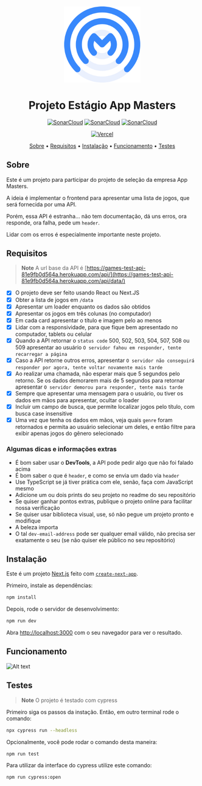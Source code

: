 <h3 align="center"><img src="public/favicon.png" width=200 height=200></h3>

<h1 align="center">Projeto Estágio App Masters</h1>

<p align="center">
  <a href="https://sonarcloud.io/summary/new_code?id=RydelMorgan_projeto-estagio-appmasters"><img src="https://sonarcloud.io/api/project_badges/measure?project=RydelMorgan_projeto-estagio-appmasters&metric=coverage" alt="SonarCloud"></a>
  <a href="https://sonarcloud.io/summary/new_code?id=RydelMorgan_projeto-estagio-appmasters"><img src="https://sonarcloud.io/api/project_badges/measure?project=RydelMorgan_projeto-estagio-appmasters&metric=code_smells" alt="SonarCloud"></a>
  <a href="https://sonarcloud.io/summary/new_code?id=RydelMorgan_projeto-estagio-appmasters"><img src="https://sonarcloud.io/api/project_badges/measure?project=RydelMorgan_projeto-estagio-appmasters&metric=bugs" alt="SonarCloud"></a>
</p>

<p align="center">
<a href="https://projeto-estagio-appmasters-rydelmorgan.vercel.app"><img src="https://vercelbadge.vercel.app/api/RydelMorgan/projeto-estagio-appmasters" alt="Vercel"></a>
</p>


<p align="center">
  <a href="#sobre">Sobre</a> •
  <a href="#requisitos">Requisitos</a> •
  <a href="#instalação">Instalação</a> •
  <a href="#funcionamento">Funcionamento</a> •
  <a href="#testes">Testes</a>
</p>

## Sobre

Este é um projeto para participar do projeto de seleção da empresa App Masters.

A ideia é implementar o frontend para apresentar uma lista de jogos, que será fornecida por uma API. 

Porém, essa API é estranha… não tem documentação, dá uns erros, ora responde, ora falha, pede um `header`.

Lidar com os erros é especialmente importante neste projeto.

## Requisitos

> **Note**
> A url base da API é [https://games-test-api-81e9fb0d564a.herokuapp.com/api/](https://games-test-api-81e9fb0d564a.herokuapp.com/api/data/)

- [x] O projeto deve ser feito usando React ou Next.JS
- [x] Obter a lista de jogos em `/data`
- [x] Apresentar um loader enquanto os dados são obtidos
- [x] Apresentar os jogos em três colunas (no computador)
- [x] Em cada card apresentar o título e imagem pelo ao menos
- [x] Lidar com a responsividade, para que fique bem apresentado no computador, tablets ou celular
- [x] Quando a API retornar o `status code` 500, 502, 503, 504, 507, 508 ou 509 apresentar ao usuário `O servidor fahou em responder, tente recarregar a página`
- [x] Caso a API retorne outros erros, apresentar `O servidor não conseguirá responder por agora, tente voltar novamente mais tarde`
- [x] Ao realizar uma chamada, não esperar mais que 5 segundos pelo retorno. Se os dados demorarem mais de 5 segundos para retornar apresentar `O servidor demorou para responder, tente mais tarde`
- [x] Sempre que apresentar uma mensagem para o usuário, ou tiver os dados em mãos para apresentar, ocultar o loader
- [x] Incluir um campo de busca, que permite localizar jogos pelo título, com busca case insensitive
- [x] Uma vez que tenha os dados em mãos, veja quais `genre` foram retornados e permita ao usuário selecionar um deles, e então filtre para exibir apenas jogos do gênero selecionado

### Algumas dicas e informações extras

- É bom saber usar o **DevTools**, a API pode pedir algo que não foi falado acima
- É bom saber o que é `header`, e como se envia um dado via `header`
- Use TypeScript se já tiver prática com ele, senão, faça com JavaScript mesmo
- Adicione um ou dois prints do seu projeto no readme do seu repositório
- Se quiser ganhar pontos extras, publique o projeto online para facilitar nossa verificação
- Se quiser usar biblioteca visual, use, só não pegue um projeto pronto e modifique
- A beleza importa
- O tal `dev-email-address` pode ser qualquer email válido, não precisa ser exatamente o seu (se não quiser ele público no seu repositório)


## Instalação

Este é um projeto [Next.js](https://nextjs.org/) feito com [`create-next-app`](https://github.com/vercel/next.js/tree/canary/packages/create-next-app).

Primeiro, instale as dependências:

```bash
npm install
```

Depois, rode o servidor de desenvolvimento:

```bash
npm run dev
```

Abra [http://localhost:3000](http://localhost:3000) com o seu navegador para ver o resultado.


## Funcionamento

![Alt text](intera%C3%A7%C3%A3o.gif)

## Testes

> **Note** O projeto é testado com cypress

Primeiro siga os passos da instação. 
Então, em outro terminal rode o comando:

```bash
npx cypress run --headless
```

Opcionalmente, você pode rodar o comando desta maneira:

```bash
npm run test
```

Para utilizar da interface do cypress utilize este comando:

```bash
npm run cypress:open
```


